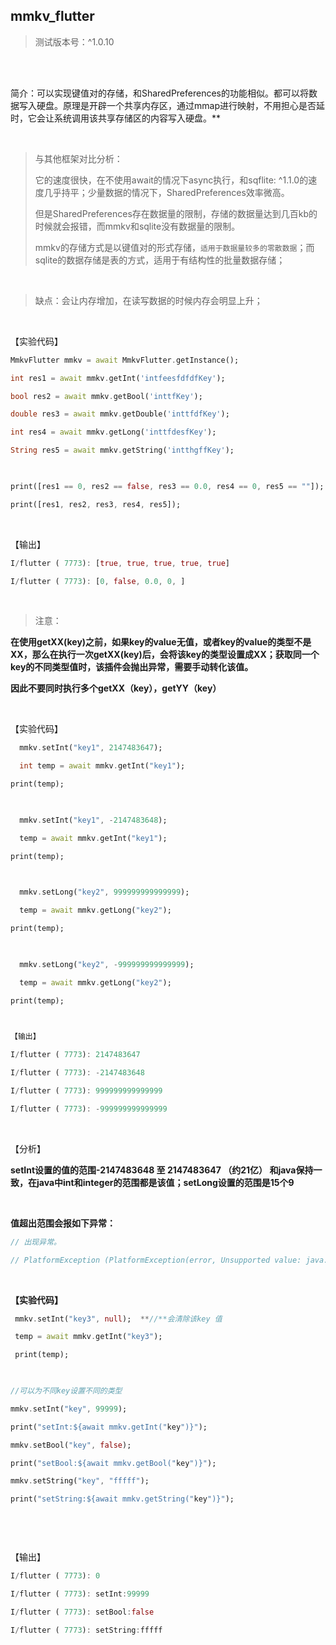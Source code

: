 



## mmkv_flutter 

> 测试版本号：^1.0.10

<br/>

<br/>

简介：可以实现键值对的存储，和SharedPreferences的功能相似。都可以将数据写入硬盘。原理是开辟一个共享内存区，通过mmap进行映射，不用担心是否延时，它会让系统调用该共享存储区的内容写入硬盘。**

 <br/>

> 与其他框架对比分析：
>
> 它的速度很快，在不使用await的情况下async执行，和sqflite: ^1.1.0的速度几乎持平；少量数据的情况下，SharedPreferences效率微高。
>
> 但是SharedPreferences存在数据量的限制，存储的数据量达到几百kb的时候就会报错，而mmkv和sqlite没有数据量的限制。
>
> mmkv的存储方式是以键值对的形式存储，`适用于数据量较多的零散数据`；而sqlite的数据存储是表的方式，适用于有结构性的批量数据存储；

 <br/>

> 缺点：会让内存增加，在读写数据的时候内存会明显上升；

 <br/>

【实验代码】

```dart
MmkvFlutter mmkv = await MmkvFlutter.getInstance();

int res1 = await mmkv.getInt('intfeesfdfdfKey');

bool res2 = await mmkv.getBool('inttfKey');

double res3 = await mmkv.getDouble('inttfdfKey');

int res4 = await mmkv.getLong('inttfdesfKey');

String res5 = await mmkv.getString('intthgffKey');

 

print([res1 == 0, res2 == false, res3 == 0.0, res4 == 0, res5 == ""]);

print([res1, res2, res3, res4, res5]);
```

 <br/>

【输出】

```dart
I/flutter ( 7773): [true, true, true, true, true]

I/flutter ( 7773): [0, false, 0.0, 0, ]
```

 <br/>

> 注意：

**在使用getXX(key)之前，如果key的value无值，或者key的value的类型不是XX，那么在执行一次getXX(key)后，会将该key的类型设置成XX；获取同一个key的不同类型值时，该插件会抛出异常，需要手动转化该值。**

**因此不要同时执行多个getXX（key），getYY（key）**

 <br/>

【实验代码】

```dart
  mmkv.setInt("key1", 2147483647);

  int temp = await mmkv.getInt("key1");

print(temp);

 

  mmkv.setInt("key1", -2147483648);

  temp = await mmkv.getInt("key1");

print(temp);

 

  mmkv.setLong("key2", 999999999999999);

  temp = await mmkv.getLong("key2");

print(temp);

 

  mmkv.setLong("key2", -999999999999999);

  temp = await mmkv.getLong("key2");

print(temp);

 

【输出】

I/flutter ( 7773): 2147483647

I/flutter ( 7773): -2147483648

I/flutter ( 7773): 999999999999999

I/flutter ( 7773): -999999999999999
```

 <br/>

【分析】

 **setInt设置的值的范围-2147483648 至 2147483647 （约21亿） 和java保持一致，在java中int和integer的范围都是该值；setLong设置的范围是15个9**

 <br/>

**值超出范围会报如下异常：**

```dart
// 出现异常。

// PlatformException (PlatformException(error, Unsupported value: java.lang.ClassCastException: java.lang.Long cannot be cast to java.lang.Integer, null))
```

 <br/>

**【实验代码】**

```dart
 mmkv.setInt("key3", null);  **//**会清除该key 值

 temp = await mmkv.getInt("key3");

 print(temp);

 

//可以为不同key设置不同的类型

mmkv.setInt("key", 99999);

print("setInt:${await mmkv.getInt("key")}");

mmkv.setBool("key", false);

print("setBool:${await mmkv.getBool("key")}");

mmkv.setString("key", "fffff");

print("setString:${await mmkv.getString("key")}");

 
```

<br/>

【输出】

```dart
I/flutter ( 7773): 0

I/flutter ( 7773): setInt:99999

I/flutter ( 7773): setBool:false

I/flutter ( 7773): setString:fffff
```

